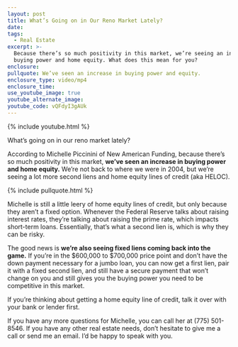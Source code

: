 ```yaml
---
layout: post
title: What’s Going on in Our Reno Market Lately?
date:
tags:
  - Real Estate
excerpt: >-
  Because there’s so much positivity in this market, we’re seeing an increase in
  buying power and home equity. What does this mean for you?
enclosure:
pullquote: We’ve seen an increase in buying power and equity.
enclosure_type: video/mp4
enclosure_time:
use_youtube_image: true
youtube_alternate_image:
youtube_code: vQFdyI3gAUk
---
```


{% include youtube.html %}

What’s going on in our reno market lately?

According to Michelle Piccinini of New American Funding, because there’s so much positivity in this market, **we’ve seen an increase in buying power and home equity.** We’re not back to where we were in 2004, but we’re seeing a lot more second liens and home equity lines of credit (aka HELOC).

{% include pullquote.html %}

Michelle is still a little leery of home equity lines of credit, but only because they aren’t a fixed option. Whenever the Federal Reserve talks about raising interest rates, they’re talking about raising the prime rate, which impacts short-term loans. Essentially, that’s what a second lien is, which is why they can be risky.

The good news is **we’re also seeing fixed liens coming back into the game.** If you’re in the $600,000 to $700,000 price point and don’t have the down payment necessary for a jumbo loan, you can now get a first lien, pair it with a fixed second lien, and still have a secure payment that won’t change on you and still gives you the buying power you need to be competitive in this market.

If you’re thinking about getting a home equity line of credit, talk it over with your bank or lender first.

If you have any more questions for Michelle, you can call her at (775) 501-8546. If you have any other real estate needs, don’t hesitate to give me a call or send me an email. I’d be happy to speak with you.
